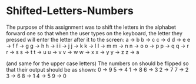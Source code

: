# Shifted-Letters-Numbers

The purpose of this assignment was to shift the letters in the alphabet forward one so that when the user types on the keyboard, 
the letter they pressed will enter the letter after it to the screen:
a -> b
b -> c
c -> d
d -> e
e -> f
f -> g
g -> h
h -> i
i -> j
j -> k
k -> l 
l -> m
m -> n
n -> o
o -> p
p -> q
q -> r
r -> s
s -> t
t -> u
u -> v
v -> w
w -> x
x -> y
y -> z
z -> a

(and same for the upper case letters)
The numbers on should be flipped so that their output should be as shown:
0 -> 9    5 -> 4
1 -> 8    6 -> 3
2 -> 7    7 -> 2
3 -> 6    8 -> 1
4 -> 5    9 -> 0
